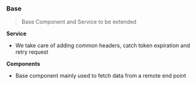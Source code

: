 ### Base

> Base Component and Service to be extended

**Service**

- We take care of adding common headers, catch token expiration and retry request

**Components**

- Base component mainly used to fetch data from a remote end point
